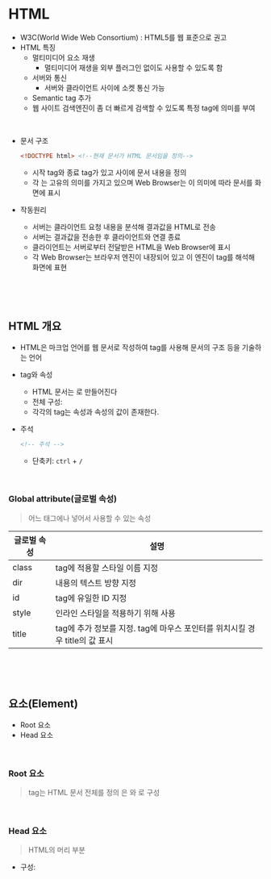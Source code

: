 # HTML

* W3C(World Wide Web Consortium) : HTML5를 웹 표준으로 권고
* HTML 특징
  * 멀티미디어 요소 재생
    * 멀티미디어 재생을 외부 플러그인 없이도 사용할 수 있도록 함
  * 서버와 통신
    * 서버와 클라이언트 사이에 소켓 통신 가능
  * Semantic tag 추가
  * 웹 사이트 검색엔진이 좀 더 빠르게 검색할 수 있도록 특정 tag에 의미를 부여

​          

* 문서 구조

  ```html
  <!DOCTYPE html> <!--현재 문서가 HTML 문서임을 정의-->
  ```

  * 시작 tag와 종료 tag가 있고 <tag> 사이에 문서 내용을 정의
  * 각 <tag>는 고유의 의미를 가지고 있으며 Web Browser는 이 의미에 따라 문서를 화면에 표시



* 작동원리
  * 서버는 클라이언트 요청 내용을 분석해 결과값을 HTML로 전송
  * 서버는 결과값을 전송한 후 클라이언트와 연결 종료
  * 클라이언트는 서버로부터 전달받은 HTML을 Web Browser에 표시
  * 각 Web Browser는 브라우저 엔진이 내장되어 있고 이 엔진이 tag를 해석해 화면에 표현

​        

​        

## HTML 개요

* HTML은 마크업 언어를 웹 문서로 작성하여 tag를 사용해 문서의 구조 등을 기술하는 언어

* tag와 속성

  * HTML 문서는 <tag>로 만들어진다
  * 전체 구성: <html> <head> <body>
  * 각각의 tag는 속성과 속성의 값이 존재한다.

* 주석

  ```html
  <!-- 주석 -->
  ```

  * 단축키: `ctrl` + `/`

​         

### Global attribute(글로벌 속성)

> 어느 태그에나 넣어서 사용할 수 있는 속성

| 글로벌 속성 | 설명                                                         |
| ----------- | ------------------------------------------------------------ |
| class       | tag에 적용할 스타일 이름 지정                                |
| dir         | 내용의 텍스트 방향 지정                                      |
| id          | tag에 유일한 ID 지정                                         |
| style       | 인라인 스타일을 적용하기 위해 사용                           |
| title       | tag에 추가 정보를 지정. tag에 마우스 포인터를 위치시킬 경우 title의 값 표시 |

​                

​                        

## 요소(Element)

* Root 요소
* Head 요소

​        

### Root 요소

> <html> tag는 HTML 문서 전체를 정의
>
> <html>은 <head>와 <body>로 구성

​         

### Head 요소

> HTML의 머리 부분

* 구성: <title>, <meta>, <style>, <script>, <link>

* title : 문서의 제목을 의미, 브라우저 제목 표시줄에 tag 내용이 나타남

* meta : 문서의 작성자, 날짜, 키워드 등 브라우저의 본문에 나타나지 않는 일반 정보를 나타냄

  * 속성: name, content, http-equiv, charset

    ```html
    <meta name ="name" content="value">
    <!-- name 속성에는 description, keyword, author 등이 있다-->
    
    <meta http-equiv="refresh" content="30">
    ```

  ​               

    

### Body

* 보여질 내용을 작성

  * id 속성은 중복X, class는 중복O

* Heading: <h1>~<h6>

* 특수문자

  * `&nbsp;` : 공백
  * `&lt;` : less than(<)
  * `&gt;` : greater than(>)
  * `&amp;` : Ampersand(&)
  * `&quot;` : Quotation mark(")
  * `&copy` : Copyright (&copy;)
  * `&reg;` : registered trademark(&reg;)

* **포맷팅 요소**

  * 화면에는 동일하게 출력되지만 의미가 다르다

  | tag명            | 설명                                         |
  | ---------------- | -------------------------------------------- |
  | `<abbr>`         | 생략된 약어 표시(Title 속성 함께 사용)       |
  | `<address>`      | 연락처 정보 표시                             |
  | `<blockquote>`   | **긴 인용문구, 좌우 들여쓰기**               |
  | `<q>`            | 짧은 인용문구, 좌우 따옴표 붙음              |
  | `<cite>`         | 웹 문서나 포스트에서 참고 내용 표시          |
  | `<pre>`          | **공백, 줄바꿈등 입력된 그대로 화면에 표시** |
  | `<code>`         | 컴퓨터 인식을 위한 소스 코드                 |
  | `<mark>`         | 특정 문자열 강조                             |
  | `<hr>`           | **구분선**                                   |
  | `<b>, <strong>`  | 굵은 글씨                                    |
  | `<i>, <em>`      | 이탤릭                                       |
  | `<big>, <small>` | 큰 글자, 작은 글자                           |
  | `<sup>, <sub>`   | **위 첨자, 아래 첨자**                       |
  | `<s>, <u>`       | **취소선, 밑줄(underline)**                  |

  ```html
  	<pre>
  		<code>
  			function test(){
  				alert("함수가 그대로 출력");
  			}
  		</code>
  	</pre>
  ```



* **목록형 요소** : 하나 이상의 하위 tag를 포함한다

  | tag명  | 설명                      | 속성     | 속성값 | 설명            |
  | ------ | ------------------------- | -------- | ------ | --------------- |
  | `<ul>` | 번호 없는 목록            | type     | 1      | 숫자(기본값)    |
  | `<ol>` | 번호 있는 목록            | type     | a      | 영문 소문자     |
  | `<li>` | 목록 항목의 하위 태그     | type     | A      | 영문 대문자     |
  | `<dl>` | 용어 정의와 설명을 목록화 | type     | i, l   | 로마숫자(소/대) |
  | `<dt>` | 용어 목록의 정의 부분     | start    | 숫자   | 시작 번호       |
  | `<dd>` | 용어 목록의 설명부분      | reversed |        | 역순 표시       |

  ```html
  <ol type="i" start="100">
    <li>사과 &amp; 귤</li>
    <li>감자</li>
  </ol>
  ```

  * 실습

    ```html
    	<big>html study</big>
    	<ul>
    		<li>index - 숫자</li>
    			<ol type="1">
    				<li>HTML5와 CSS3의 소개</li>
    				<li>HTML 기본</li>
    				<li>HTML 마크업 요소</li>
    				<li>CSS 기본</li>
    				<li>CSS 이해</li>
    			</ol>
    		<li>index - 알파벳</li>
    			<ol type="a">
    				<li>HTML5와 CSS3의 소개</li>
    				<li>HTML 기본</li>
    				<li>HTML 마크업 요소</li>
    				<li>CSS 기본</li>
    				<li>CSS 이해</li>
    			</ol>
    	</ul>
    ```



* **table**

  > HTML table 모델은 데이터를 행(row)과 열(column)의 셀(cell)에 표시

  ```html
  <caption>테이블</caption>
  <table>
    <colgroup>
      <col span="2" style="background-color: skyblue">
    </colgroup>
    <thead>
      <tr>
        <th>id</th>
        <th>name</th>
        <th>age</th>
      </tr>
    </thead>
    <tbody>
      <tr>
        <td>1</td>
        <td>홍길동</td>
        <td>19</td>
      </tr>
    </tbody>
    <tfoot>	</tfoot>
  </table>
  ```

  * 제목: `<caption>`
  * 행 그룹 요소: `<thead>`,` <tbody>`,` <tfoot>`
  * 열 그룹 요소: `<colgroup>`
  * 열 태그: `<col>` , span 타입 = 열 개수 지정 
  * 행 표시: `<tr>`
  * 강조 표시: `<th>`
  * 내용 표시: `<td>`
  * 그룹: `<colgroup>`,` <rowspan>`
  * 속성: HTML5부터는 지원X, CSS로 적용한다.
    * frame : 특정 선을 보여줄지 결정
    * rules : 셀과 셀 사이 줄을 보여줄지 결정
    * align : background, bgcolor, border 속성 등

​         

​          

### img

* src속성 : 이미지 경로 지정(상대 경로, 절대 경로)

* height / width : 이미지 사이즈 결정

* alt : 이미지가 없는 경우 대신 보여질 텍스트

* 이미지 관련 태그 <figure> :  설명 글을 붙여야 할 태그

  * <figcaption> : 설명 내용

  ```html
  <figure>
  	<img scr="경로" title="배경입니다">
  	<figcaption>배경이 좋네요<figcaption>
  </figure>
  ```

   

​        

### a 태그 (Anchor)

* href 속성을 사용해 이동할 문서의 URL이나 문서의 책갈피 지정

* target 속성 : 하이퍼링크를 클릭했을 때 현재 윈도우 또는 새로운 윈도우로 이동할지 지정

  | 속성 값 | 설명                                                         |
  | ------- | ------------------------------------------------------------ |
  | _blank  | 링크 내용이 새 창이나 새 탭에서 열린다                       |
  | _self   | 링크가 있는 화면에서 열린다                                  |
  | _parent | 프레임을 사용했을 때 링크 내용을 부모 프레임에 표시          |
  | _top    | 프레임을 사용했을 때 프레임에서 벗어나 링크 내용을 전체 화면으로 표시 |

* 같은 페이지 안에서 이동하는 법: 특정 id나 class의 이름을 적는다

  ```html
  <a href="#content">내용1</a>
  
  <p>
    매우 긴 내용
  </p>
  
  <p id="content">
    이동하고자 하는 내용
  </p>
  ```

* **`<map>`  :  하나의 이미지 안에 여러 개의 link**

  * `<area>` : `<a>` 태그 대신 사용, href, target, shape 속성

    * shape 속성의 값 = default, rect, circle, poly

    ```html
    <img src="../경로">
    
    <map name="Logo">
    	<area shape="rect" coords="5,5,185,80" href="http://www.naver.com" target="_blank">
    </map>
    ```

    

​         

### iframe 요소

> 화면의 일부분에 다른 문서를 포함

* src 속성을 통해 외부 문서의 경로 지정
* height, width 속성으로 사이즈 지정
* name으로 프레임 이름 지정

```html
<iframe src="java.html" name="javascript" width="500" height="300"></iframe>
```

​       

​         

### form control 요소

* 사용자로부터 데이터를 입력 받아 서버에서 처리하기 위한 용도로 사용(전송:submit)
*  <form> 태그 하위에 위치해야 서버로 전송

#### form 속성

| 속성          | 설명                                                         |
| ------------- | ------------------------------------------------------------ |
| method        | 사용자가 입력한 내용을 서버 쪽 프로그램으로 어떻게 넘겨줄지 지정 |
| method="get"  | 주소 표시줄에 사용자가 입력한 내용 표시. 256~2048bytes의 데이터만 전송 |
| method="post" | HTTP 메세지의 Body에 담아서 전송하기 때문에 전송 내용 길이 제한X<br />사용자가 입력한 내용이 표시X |
| name          | form의 이름 지정                                             |
| action        | `<form>` 태그 안 내용을 처리해줄 서버상 프로그램 지정(URL)   |
| target        | `<action>` 태그에서 지정한 스크립트 파일을 현재 창이 아닌 다른 위치에 열도록 지정 |
| autocomplete  | 자동완성 기능, 기본값 on                                     |

​        

* **form 컨트롤 요소**

| tag명                                 | 설명                                                         |
| ------------------------------------- | ------------------------------------------------------------ |
| `<form>`                              | 사용자에게 입력 받을 항목 정의, 여러 개 control 요소 포함    |
| `<input>`                             | 텍스트 box, 체크 box, 라디오 버튼 등 사용자가 데이터를 입력할 수 있도록 함 |
| `<textarea>`                          | 여러 줄의 문자 입력, cols / rows 속성으로 박스 크기 조정, disabled 속성으로 수정불가 내용 표시 |
| `<button>`                            | 버튼을 표시                                                  |
| `<select><br /><option value="내용">` | select 태그 : 셀렉트 박스, size(dropdown 항목 개수 지정) / multiple(ctrl 키를 누른 상태로 여러 항목 선택) <br />option 태그 : selected(화면에 표시될 때 기본으로 선택되어 있는 옵션), value(전송할 값)<br /><optgroup label="그룹명"> option을 그룹으로 보여주기 위한 태그 |
| `<optgroup>`                          | select box의 각 항목 그룹화                                  |
| `<option>`                            | select box의 각 항목 정의                                    |
| `<label>`                             | for 속성을 이용해 다른 control 요소와 텍스트 연결            |
| `<fieldset>`                          | 입력 항목들을 그룹화                                         |
| `<legend>`                            | `<fieldset>`의 제목 지정                                     |
| `<progress><br /><meter>`             | 작업의 진행 상태 표시, value, max<br />progress와 비슷, low / high / optimum : 낮은 높은 최적 값을 지정(그에 따라 색이 달라짐) |

```html
	<h2>form control - label</h2>
	<fieldset>
		<legend>필수 입력</legend>
	<form method="post" action="Login.jsp">
		<ul type="none">
			<li>
				<label for="userid">아이디 :</label>
				<input type="text" id="userid" name="userid">
			</li>
			<li>
				<label for="pass">비밀번호 :</label>
				<input type="password" id="pass" name="pass">
			</li>
			<li><input type="submit" value="로그인"><input type="reset"></li>
		</ul>
	</form>
	</fieldset>
```

*  input 태그 속성들

| type           | 설명                                                         |
| -------------- | ------------------------------------------------------------ |
| text           | 한 줄의 텍스트 입력, name/size/value/maxlength               |
| password       | 비밀번호, name/size/value/maxlength                          |
| search         | 검색 상자                                                    |
| tel            | 전화번호                                                     |
| url            | URL                                                          |
| email          | email                                                        |
| datetime       | 국제 표준시(UTC)                                             |
| datetime-local | 사용자 지역을 기준으로 날짜와 시간                           |
| date           | 사용자 지역을 기준으로 날짜(년/월/일), min/max/step/value(초기값) |
| month          | 사용자 지역을 기준으로 날짜(년/월)                           |
| week           | 사용자 지역을 기준으로 날짜(년/주)                           |
| time           | 사용자 지역을 기준으로 날짜(시,분,초,분할 초)                |
| number         | 숫자 조절표, min/max/step/value(초기값)                      |
| range          | 숫자 조절 막대, min/max/step/value(초기값)                   |
| color          | 색상 표                                                      |
| checkbox       | checkbox                                                     |
| radio          | radio box                                                    |
| file           | 파일 첨부 버튼                                               |
| submit         | 서버 전송 버튼                                               |
| image          | submit + image (submit인데 이미지로 그냥 대체할 수 있다고 생각) |
| reset          | 리셋 버튼                                                    |
| button         | 기능이 없는 버튼, value/onclick                              |
| hidden         | 사용자에게 보이지 않지만 서버로 넘겨지는 값                  |

```html
<input type="button" value="버튼" onclick="alert('일반 버튼입니다')">
```

​            

* 사용자 입력을 위한 input

| 속성                     | 설명                                                         |
| ------------------------ | ------------------------------------------------------------ |
| autofocus                | 페이지 로딩 후 마우스 커서 표시 (값 없이 그냥 autofocus)     |
| placeholder=""           | 텍스트 입력시 적당한 힌트 표시                               |
| readonly=true            | =true, 등으로 지정                                           |
| required                 | submit 하기 전에 필수적으로 입력해야 하는 부분 체크          |
| min,max,step             |                                                              |
| size,minlength,maxlength |                                                              |
| Height,width             |                                                              |
| list                     | `<datalist>` 에 미리 정의해 놓은 옵션 값을`<input>` 안에 나열해 보여줌 |
| multiple                 | type이 `email`이나 `file` 등 두 개 이상일 때 두 개 이상 값을 입력 |

```html
<input type="text" list="datalist id"> <!--만들어 놓은 틀을 불러옴-->

<datalist id = "datalist id"> <!--미리 만들어놓은 틀-->
	<option>1</option>
  <option>2</option>
</datalist>
```

​            



### 공간 분할 태그

* div : block 형식으로 공간 분할, 웹사이트의 레이아웃(전체 틀)을 만들 때 사용, div 태그를 사용해 각각 CSS를 적용
* span : inline 형식으로 공간을 분할